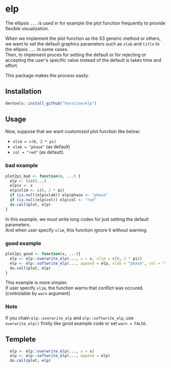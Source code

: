 # elp

The ellipsis `...` is used in for example the plot function frequently to provide flexible visualization.  

When we implement the plot function as the S3 generic method or others, we want to set the default graphics parameters such as `xlab` and `title` to the ellipsis `...` in some cases.  
Then, to implement proces for setting the default or for rejecting or accepting the user's specific value instead of the default is takes time and effort.  

This package makes the process easily.

## Installation

```r
devtools::install_github("hosscine/elp")
```

## Usage

Now, suppose that we want customized plot function like below:
- `xlim = c(0, 2 * pi)`
- `xlab = "phase"` (as default)
- `col = "red"` (as default).

### bad example

```r
plot2pi_bad <- function(x, ...) {
  elp <- list(...)
  elp$x <- x
  elp$xlim <- c(0, 2 * pi)
  if (is.null(elp$xlab)) elp$phase <- "phase"
  if (is.null(elp$col)) elp$col <- "red"
  do.call(plot, elp)
}
```

In this example, we must write long codes for just setting the default parameters.  
And when user specify `xlim`, this function ignore it without warning.

### good example

```r
plot2pi_good <- function(x, ...){
  elp <- elp::overwrite_elp(..., x = x, xlim = c(0, 2 * pi))
  elp <- elp::softwrite_elp(..., append = elp, xlab = "phase", col = "red")
  do.call(plot, elp)
}
```

This example is more simpler.  
If user specify `xlim`, the function warns that conflict was occured. (controlable by `warn` argument)

### Note
If you chain `elp::overwrite_elp` and `elp::softwrite_elp`, use `overwrite_elp()` firstly like good example code or set `warn = FALSE`.

## Templete

```r
  elp <- elp::overwrite_elp(..., x = x)
  elp <- elp::softwrite_elp(..., append = elp)
  do.call(plot, elp)
```
